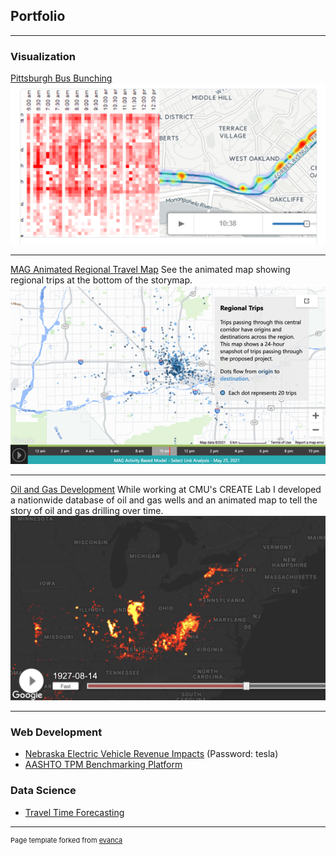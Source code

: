 ## Portfolio

---

### Visualization

[Pittsburgh Bus Bunching](/bunching)
<img src="images/bunching/bunching_thumbnail.png?raw=true"/>

---
[MAG Animated Regional Travel Map](https://storymaps.arcgis.com/stories/1121f240a00d45a3bd9d2a0e13549c8a)
See the animated map showing regional trips at the bottom of the storymap.
<img src="images/mag_animation_thumbnail.png?raw=true"/>

---
[Oil and Gas Development](https://markegge.github.io/wells/wells-multi.html)
While working at CMU's CREATE Lab I developed a nationwide database of oil and gas wells and an animated map to tell the story of oil and gas drilling over time.
<img src="images/wells_thumbnail.png?raw=true"/>

---

### Web Development

- [Nebraska Electric Vehicle Revenue Impacts](https://highstreet.shinyapps.io/ndot-ev-revenue/) (Password: tesla)
- [AASHTO TPM Benchmarking Platform](https://benchmarking.tpm-portal.com/)

### Data Science

- [Travel Time Forecasting](/pdf/travel_time_forecasting_whitepaper.pdf)


---
<p style="font-size:11px">Page template forked from <a href="https://github.com/evanca/quick-portfolio">evanca</a></p>
<!-- Remove above link if you don't want to attibute -->

